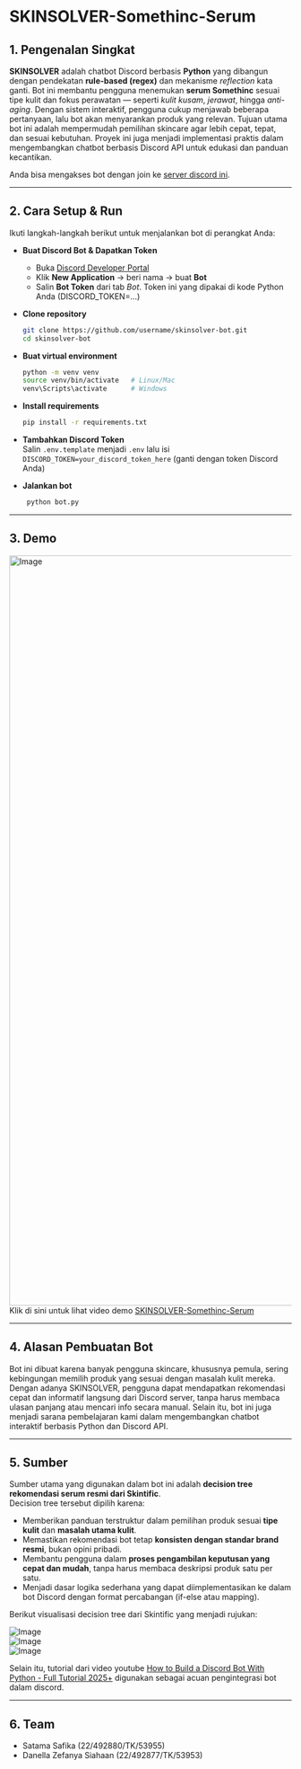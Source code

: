 # SKINSOLVER-Somethinc-Serum

## 1. Pengenalan Singkat  

**SKINSOLVER** adalah chatbot Discord berbasis **Python** yang dibangun dengan pendekatan **rule-based (regex)** dan mekanisme *reflection* kata ganti. Bot ini membantu pengguna menemukan **serum Somethinc** sesuai tipe kulit dan fokus perawatan — seperti *kulit kusam*, *jerawat*, hingga *anti-aging*. Dengan sistem interaktif, pengguna cukup menjawab beberapa pertanyaan, lalu bot akan menyarankan produk yang relevan. Tujuan utama bot ini adalah mempermudah pemilihan skincare agar lebih cepat, tepat, dan sesuai kebutuhan. Proyek ini juga menjadi implementasi praktis dalam mengembangkan chatbot berbasis Discord API untuk edukasi dan panduan kecantikan. 

Anda bisa mengakses bot dengan join ke [server discord ini](https://discord.gg/BEGFvVwn). 

---

## 2. Cara Setup & Run

Ikuti langkah-langkah berikut untuk menjalankan bot di perangkat Anda:  

* **Buat Discord Bot & Dapatkan Token**
   - Buka [Discord Developer Portal](https://discord.com/developers/applications)
   - Klik **New Application** → beri nama → buat **Bot**
   - Salin **Bot Token** dari tab *Bot*. Token ini yang dipakai di kode Python Anda (DISCORD_TOKEN=...)
     
* **Clone repository**  
   ```bash
   git clone https://github.com/username/skinsolver-bot.git
   cd skinsolver-bot
   ```

* **Buat virtual environment**
    ```bash
   python -m venv venv
   source venv/bin/activate   # Linux/Mac
   venv\Scripts\activate      # Windows

   ```
* **Install requirements**
    ```bash
    pip install -r requirements.txt
    ```

* **Tambahkan Discord Token**  
  Salin `.env.template` menjadi `.env` lalu isi `DISCORD_TOKEN=your_discord_token_here` (ganti dengan token Discord Anda)

* **Jalankan bot**
  ```bash
   python bot.py
   ```
---

  ## 3. Demo
  <img width="1740" height="1336" alt="Image" src="https://github.com/user-attachments/assets/1e592ad5-2966-4f16-9551-d389adb9a6c2" />
  Klik di sini untuk lihat video demo
  <a href="https://github.com/user-attachments/assets/46f73b63-1992-412e-9943-ef52f18f212d">
    SKINSOLVER-Somethinc-Serum
  </a>
   
---

  ## 4. Alasan Pembuatan Bot

  Bot ini dibuat karena banyak pengguna skincare, khususnya pemula, sering kebingungan memilih produk yang sesuai dengan masalah kulit mereka.
Dengan adanya SKINSOLVER, pengguna dapat mendapatkan rekomendasi cepat dan informatif langsung dari Discord server, tanpa harus membaca ulasan panjang atau mencari info secara manual.
Selain itu, bot ini juga menjadi sarana pembelajaran kami dalam mengembangkan chatbot interaktif berbasis Python dan Discord API.

---

## 5. Sumber

Sumber utama yang digunakan dalam bot ini adalah **decision tree rekomendasi serum resmi dari Skintific**.  
Decision tree tersebut dipilih karena:  

- Memberikan panduan terstruktur dalam pemilihan produk sesuai **tipe kulit** dan **masalah utama kulit**.  
- Memastikan rekomendasi bot tetap **konsisten dengan standar brand resmi**, bukan opini pribadi.  
- Membantu pengguna dalam **proses pengambilan keputusan yang cepat dan mudah**, tanpa harus membaca deskripsi produk satu per satu.  
- Menjadi dasar logika sederhana yang dapat diimplementasikan ke dalam bot Discord dengan format percabangan (if-else atau mapping).  

Berikut visualisasi decision tree dari Skintific yang menjadi rujukan:  

![Image](https://github.com/user-attachments/assets/6b78cd60-136b-410c-b00d-baa3da1179bf)  
![Image](https://github.com/user-attachments/assets/95ff9492-0df4-4835-879c-cd5526a4312e)  
![Image](https://github.com/user-attachments/assets/ea276b86-867a-4d60-b6c6-185c3a4af28d)  

Selain itu, tutorial dari video youtube [How to Build a Discord Bot With Python - Full Tutorial 2025+](https://youtu.be/YD_N6Ffoojw?si=UddLO1FfyahCuh8v) digunakan sebagai acuan pengintegrasi bot dalam discord.

---

## 6. Team
- Satama Safika (22/492880/TK/53955)
- Danella Zefanya Siahaan (22/492877/TK/53953)
